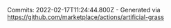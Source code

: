 Commits: 2022-02-17T11:24:44.800Z - Generated via https://github.com/marketplace/actions/artificial-grass
<br>
